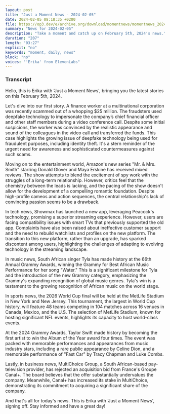 ```yaml
---
layout: post
title: "Just a Moment News - 2024-02-05"
date: 2024-02-05 08:18:35 +0200
file: https://op3.dev/e/archive.org/download/momentnews/momentnews_2024-02-05.mp3
summary: "News for 2024-02-05"
description: "Take a moment and catch up on February 5th, 2024's news."
duration: "207"
length: "03:27"
explicit: "no"
keywords: "moment, daily, news"
block: "no"
voices: "'Erika' from ElevenLabs"
---
```


### Transcript

Hello, this is Erika with 'Just a Moment News', bringing you the latest stories on this February 5th, 2024.

Let's dive into our first story. A finance worker at a multinational corporation was recently scammed out of a whopping $25 million. The fraudsters used deepfake technology to impersonate the company’s chief financial officer and other staff members during a video conference call. Despite some initial suspicions, the worker was convinced by the realistic appearance and sound of the colleagues in the video call and transferred the funds. This case highlights the growing issue of deepfake technology being used for fraudulent purposes, including identity theft. It's a stern reminder of the urgent need for awareness and sophisticated countermeasures against such scams.

Moving on to the entertainment world, Amazon's new series "Mr. & Mrs. Smith" starring Donald Glover and Maya Erskine has received mixed reviews. The show attempts to blend the excitement of spy work with the struggles of a long-term relationship. However, critics feel that the chemistry between the leads is lacking, and the pacing of the show doesn't allow for the development of a compelling romantic foundation. Despite high-profile cameos and action sequences, the central relationship's lack of convincing passion seems to be a drawback.

In tech news, Showmax has launched a new app, leveraging Peacock's technology, promising a superior streaming experience. However, users are facing compatibility issues with smart TVs that previously supported the old app. Complaints have also been raised about ineffective customer support and the need to rebuild watchlists and profiles on the new platform. The transition to this new platform, rather than an upgrade, has sparked discontent among users, highlighting the challenges of adapting to evolving technology in the streaming landscape.

In music news, South African singer Tyla has made history at the 66th Annual Grammy Awards, winning the Grammy for Best African Music Performance for her song "Water." This is a significant milestone for Tyla and the introduction of the new Grammy category, emphasizing the Grammy's expanding recognition of global music genres. Tyla's win is a testament to the growing recognition of African music on the world stage.

In sports news, the 2026 World Cup final will be held at the MetLife Stadium in New York and New Jersey. This tournament, the largest in World Cup history, will feature 48 teams competing in 104 matches across 16 venues in Canada, Mexico, and the U.S. The selection of MetLife Stadium, known for hosting significant NFL events, highlights its capacity to host world-class events.

At the 2024 Grammy Awards, Taylor Swift made history by becoming the first artist to win the Album of the Year award four times. The event was packed with memorable performances and appearances from music industry stars, including a rare public appearance by Celine Dion, and a memorable performance of "Fast Car" by Tracy Chapman and Luke Combs.

Lastly, in business news, MultiChoice Group, a South African-based pay-television provider, has rejected an acquisition bid from France's Groupe Canal+. The board believes that the offer substantially undervalues the company. Meanwhile, Canal+ has increased its stake in MultiChoice, demonstrating its commitment to acquiring a significant share of the company.

And that's all for today's news. This is Erika with 'Just a Moment News', signing off. Stay informed and have a great day!
